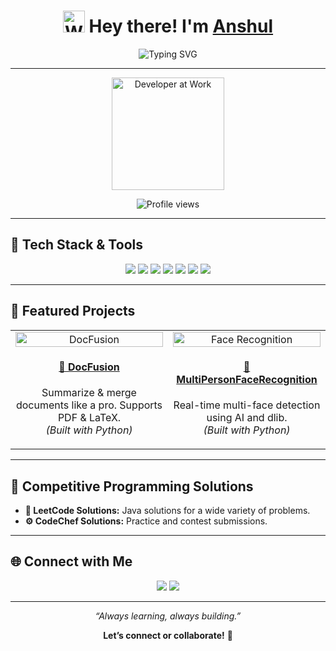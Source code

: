 <h1 align="center">
  <img src="https://media.giphy.com/media/hvRJCLFzcasrR4ia7z/giphy.gif" width="35px" style="margin-bottom:-5px" alt="Waving hand"/> 
  Hey there! I'm <a href="https://www.linkedin.com/in/anshulkr02/" target="_blank">Anshul</a>
</h1>

<p align="center">
  <img src="https://readme-typing-svg.demolab.com?font=Fira+Code&size=22&pause=1000&color=00F0FF&center=true&vCenter=true&width=500&lines=Full+Stack+Developer;AI+Enthusiast;Automation;Problem+Solver;Always+Learning;Let%E2%80%99s+Build+Something+Amazing!" alt="Typing SVG" />
</p>

---

<!-- Developer at work GIF -->
<p align="center">
  <img src="https://media0.giphy.com/media/v1.Y2lkPTc5MGI3NjExYTVqdjlyMjJ4Y2QxcDFyZDJlNWp2Z3RhN3R6OGtkMXk2MTh1cWk5YiZlcD12MV9pbnRlcm5hbF9naWZfYnlfaWQmY3Q9Zw/CuuSHzuc0O166MRfjt/giphy.gif" width="180" alt="Developer at Work"/>
</p>

<!-- Profile views -->
<p align="center">
  <img src="https://komarev.com/ghpvc/?username=wrath-02&label=Profile+Views&color=0bf3ff&style=flat-square" alt="Profile views"/>
</p>

---

## 🧰 Tech Stack & Tools

<div align="center">
  <img src="https://img.shields.io/badge/Java-ED8B00?style=for-the-badge&logo=java&logoColor=white"/>
  <img src="https://img.shields.io/badge/SQL-003B57?style=for-the-badge&logo=postgresql&logoColor=white"/>
  <img src="https://img.shields.io/badge/JavaScript-ffdf00?style=for-the-badge&logo=javascript&logoColor=black"/>
  <img src="https://img.shields.io/badge/HTML5-e34c26?style=for-the-badge&logo=html5&logoColor=white"/>
  <img src="https://img.shields.io/badge/CSS3-264de4?style=for-the-badge&logo=css3&logoColor=white"/>
  <img src="https://img.shields.io/badge/Flask-000000?style=for-the-badge&logo=flask&logoColor=white"/>
  <img src="https://img.shields.io/badge/Docker-2496ED?style=for-the-badge&logo=docker&logoColor=white"/>
</div>

---

## 🚀 Featured Projects

<table>
  <tr>
    <td align="center" width="50%">
      <a href="https://github.com/wrath-02/DocFusion">
        <img src="https://user-images.githubusercontent.com/81717006/156876453-69705413-798d-4cdf-b1ec-2d38b5b8206d.gif" width="100%" alt="DocFusion" />
      </a>
      <h4><a href="https://github.com/wrath-02/DocFusion">📄 DocFusion</a></h4>
      <p>Summarize & merge documents like a pro. Supports PDF & LaTeX.<br/><i>(Built with Python)</i></p>
    </td>
    <td align="center" width="50%">
      <a href="https://github.com/wrath-02/MultiPersonFaceRecognition">
        <img src="https://media2.giphy.com/media/v1.Y2lkPTc5MGI3NjExdm9jNmJrNGQxbmtpdWk3dzAwcDNodmJlcGE2azg1ZmpjdnMwdGk3NiZlcD12MV9pbnRlcm5hbF9naWZfYnlfaWQmY3Q9Zw/3o7abnQiguzMTaYlOM/giphy.gif" width="100%" alt="Face Recognition" />
      </a>
      <h4><a href="https://github.com/wrath-02/MultiPersonFaceRecognition">🤖 MultiPersonFaceRecognition</a></h4>
      <p>Real-time multi-face detection using AI and dlib.<br/><i>(Built with Python)</i></p>
    </td>
  </tr>
</table>

---

## 🧠 Competitive Programming Solutions

* **🧩 LeetCode Solutions:** Java solutions for a wide variety of problems.
* **⚙️ CodeChef Solutions:** Practice and contest submissions.

---

## 🌐 Connect with Me

<p align="center">
  <a href="https://www.linkedin.com/in/anshulkr02/"><img src="https://img.shields.io/badge/-LinkedIn-0077B5?style=for-the-badge&logo=linkedin&logoColor=white"/></a>
  <a href="mailto:anshulkr02@gmail.com"><img src="https://img.shields.io/badge/-Gmail-D14836?style=for-the-badge&logo=gmail&logoColor=white"/></a>
</p>

---

<p align="center"><em>“Always learning, always building.”</em></p>
<p align="center"><b>Let’s connect or collaborate!</b> 🚀</p>

